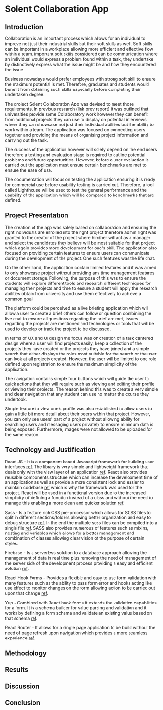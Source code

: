 # Solent Collaboration App

## Introduction

Collaboration is an important process which allows for an individual to improve not just their industrial skills but their soft skills as well. Soft skills can be important in a workplace allowing more efficient and effective flow within a team. Important soft skills considered can be communication where an individual would express a problem found within a task, they undertake by distinctively express what the issue might be and how they encountered the issue. 

Business nowadays would prefer employees with strong soft skill to ensure the maximum potential is met. Therefore, graduates and students would benefit from obtaining such skills especially before completing their undertaken degree.

The project Solent Collaboration App was devised to meet those requirements. In previous research (link prev report) it was outlined that universities provide some Collaboratory work however they can benefit from additional projects they can use to display on potential interviews where they can showcase not just their individual abilities but the ability to work within a team. The application was focused on connecting users together and providing the means of organising project information and carrying out the task.

The success of the application however will solely depend on the end users therefore a testing and evaluation stage is required to outline potential problems and future opportunities. However, before a user evaluation is carried out the application must ensure certain benchmarks are met to ensure the ease of use. 

The documentation will focus on testing the application ensuring it is ready for commercial use before usability testing is carried out. Therefore, a tool called Lighthouse will be used to test the general performance and the usability of the application which will be compared to benchmarks that are defined.


## Project Presentation

The creation of the app was solely based on collaboration and ensuring the right individuals are enrolled into the right project therefore admin right was granted to the creator of the project where him/her will act as a manager and select the candidates they believe will be most suitable for that project which again provides more development for one's skill. The application also focused on providing certain features to ensure users can communicate during the development of the project. One such features was the life chat.

On the other hand, the application contain limited features and it was aimed to only showcase project without providing any time management features or document storage. Following, the purpose of this was to ensure the students will explore different tools and research different techniques for managing their projects and time to ensure a student will apply the research abilities obtain from university and use them effectively to achieve a common goal.

The platform could be perceived as a live briefing application which will allow a user to create a brief others can follow or question combining the live chat to ensure all questions regarding the brief are met, issues regarding the projects are mentioned and technologies or tools that will be used to develop or track the project to be discussed.

In terms of UX and UI design the focus was on creation of a task cantered design where a user will find projects easily, keep a collection of the projects they have created or the projects they have joined and a simple search that either displays the roles most suitable for the search or the user can look at all projects created. However, the user will be limited to one role defined upon registration to ensure the maximum simplicity of the application. 

The navigation contains simple four buttons which will guide the user to quick actions that they will require such as viewing and editing their profile or viewing their projects. The reason behind this was to create a very simple and clear navigation that any student can use no matter the course they undertook.

Simple feature to view one’s profile was also established to allow users to gain a little bit more detail about their peers within that project. However, you can only see users’ part of a project without allowing ability for searching users and messaging users privately to ensure minimum data is being exposed. Furthermore, images were not allowed to be uploaded for the same reason.



## Technology and Justification

React JS - It is a component based Javascript framework for building user interfaces [ref](https://reactjs.org). The library is very simple and lightweight framework that deals only with the view layer of an application [ref](https://stories.jotform.com/7-reasons-why-you-should-use-react-ad420c634247). React also provides reusable components structure which can increase the development time of an application as well as provide a more consistent look and easier to maintain codebase [ref](https://stories.jotform.com/7-reasons-why-you-should-use-react-ad420c634247) which is why the framework was used for the project. React will be used in a functional version due to the increased simplicity of defining a function instead of a class and without the need to manage this enabling a more clean and quicker solution [ref](https://tylermcginnis.com/why-react-hooks/).
 
Sass - Is a feature rich CSS pre-processor which allows for SCSS files to split in different sections/folders allowing better organization and easy to debug structure [ref](https://www.mugo.ca/Blog/7-benefits-of-using-SASS-over-conventional-CSS). In the end the multiple scss files can be compiled into a single file [ref](https://alistapart.com/article/why-sass/). SASS also provides numerous of features such as mixins, nesting and variables which allows for a better management and combination of classes allowing clear vision of the purpose of certain styles. 

Firebase - Is a serverless solution to a database approach allowing the management of data in real time plus removing the need of management of the server side of the development process providing a easy and efficient solution [ref](https://medium.com/firebase-developers/what-is-firebase-the-complete-story-abridged-bcc730c5f2c0).

React Hook Forms - Provides a flexible and easy to use form validation with many features such as the ability to pass form error and hooks acting like use effect to monitor changes on the form allowing action to be carried out upon that change [ref](https://react-hook-form.com).

Yup - Combined with React hook forms it extends the validation capabilities for a form. It is a schema builder for value parsing and validation and it works by defining a form schema and validate an existing value based on that schema [ref](https://github.com/jquense/yup).

React Router - It allows for a single page application to be build without the need of page refresh upon navigation which provides a more seamless experience [ref](https://medium.com/@marcellamaki/a-brief-overview-of-react-router-and-client-side-routing-70eb420e8cde).

## Methodology

## Results

## Discussion

## Conclusion